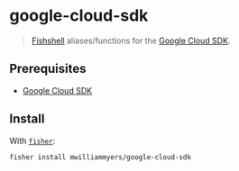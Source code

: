 # google-cloud-sdk

> [Fishshell] aliases/functions for the [Google Cloud SDK].

## Prerequisites
- [Google Cloud SDK]

## Install

With [`fisher`]:

```
fisher install mwilliammyers/google-cloud-sdk
```

[fishshell]: https://fishshell.com/
[`fish`]: https://fishshell.com
[`fisher`]: https://github.com/jorgebucaran/fisher
[Google Cloud SDK]: https://cloud.google.com/sdk/install
